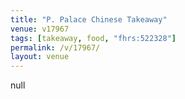 ```yaml
---
title: "P. Palace Chinese Takeaway"
venue: v17967
tags: [takeaway, food, "fhrs:522328"]
permalink: /v/17967/
layout: venue
---
```

null